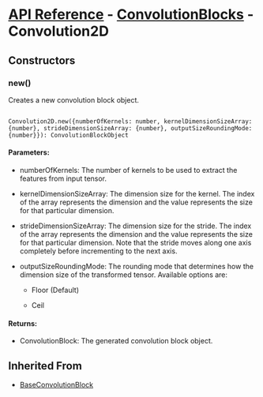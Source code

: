 # [API Reference](../../API.md) - [ConvolutionBlocks](../ConvolutionBlocks.md) - Convolution2D

## Constructors

### new()

Creates a new convolution block object.

```

Convolution2D.new({numberOfKernels: number, kernelDimensionSizeArray: {number}, strideDimensionSizeArray: {number}, outputSizeRoundingMode: {number}}): ConvolutionBlockObject

```

#### Parameters:

* numberOfKernels: The number of kernels to be used to extract the features from input tensor.

* kernelDimensionSizeArray: The dimension size for the kernel. The index of the array represents the dimension and the value represents the size for that particular dimension. 

* strideDimensionSizeArray: The dimension size for the stride. The index of the array represents the dimension and the value represents the size for that particular dimension. Note that the stride moves along one axis completely before incrementing to the next axis.

* outputSizeRoundingMode: The rounding mode that determines how the dimension size of the transformed tensor. Available options are:

	* Floor (Default)

	* Ceil

#### Returns:

* ConvolutionBlock: The generated convolution block object.

## Inherited From

* [BaseConvolutionBlock](../BaseConvolutionBlock.md)
